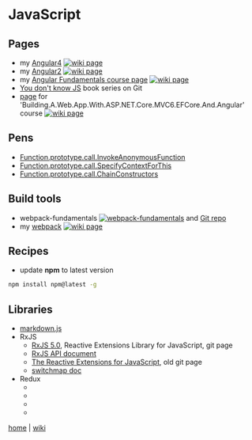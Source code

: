 # JavaScript

## Pages
+ my [Angular4](./js/ng4.md) [![wiki page](https://img.shields.io/badge/wiki-page-green.svg)](./js/ng4.md)
+ my [Angular2](./js/ng2.md) [![wiki page](https://img.shields.io/badge/wiki-page-green.svg)](./js/ng2.md)
+ my [Angular Fundamentals course page](./js/AngularFundamentals.md) [![wiki page](https://img.shields.io/badge/Pluralsight-wiki-red.svg)](./js/AngularFundamentals.md)
+ [You don't know JS](https://github.com/getify/You-Dont-Know-JS#you-dont-know-js-book-series) book series on Git
+ [page](netcore/Building.A.Web.App.With.ASP.NET.Core.MVC6.EFCore.And.Angular.md#javascript) for 'Building.A.Web.App.With.ASP.NET.Core.MVC6.EFCore.And.Angular' course
[![wiki page](https://img.shields.io/badge/Pluralsight-wiki-red.svg)](netcore/Building.A.Web.App.With.ASP.NET.Core.MVC6.EFCore.And.Angular.md#javascript)


## Pens
+ [Function.prototype.call.InvokeAnonymousFunction](https://codepen.io/illegitimis/pen/GEpQVZ)
+ [Function.prototype.call.SpecifyContextForThis](https://codepen.io/illegitimis/pen/MoaVQL)
+ [Function.prototype.call.ChainConstructors ](https://codepen.io/illegitimis/pen/LLpdLV)

## Build tools
+ webpack-fundamentals [![webpack-fundamentals](https://img.shields.io/badge/Pluralsight-course-lightgrey.svg)](https://app.pluralsight.com/library/courses/webpack-fundamentals/table-of-contents) 
and [Git repo](https://github.com/joeeames/WebpackFundamentalsCourse)
+ my [webpack](./js/webpack.md) [![wiki page](https://img.shields.io/badge/wiki-page-green.svg)](./js/webpack.md)

## Recipes
+ update **npm** to latest version 
```cmd
npm install npm@latest -g
```

## Libraries
+ [markdown.js](https://github.com/evilstreak/markdown-js)
+ RxJS
    - [RxJS 5.0](https://github.com/ReactiveX/RxJS), Reactive Extensions Library for JavaScript, git page
    - [RxJS API document](http://reactivex.io/rxjs/)
    - [The Reactive Extensions for JavaScript](https://github.com/Reactive-Extensions/RxJS), old git page
	- [switchmap doc](https://www.learnrxjs.io/operators/transformation/switchmap.html)
+ Redux
	- []()
	- []()
	- []()
	- []()	
	
[home](README.md) 
| 
[wiki](https://github.com/illegitimis/Tutorial/wiki) 
